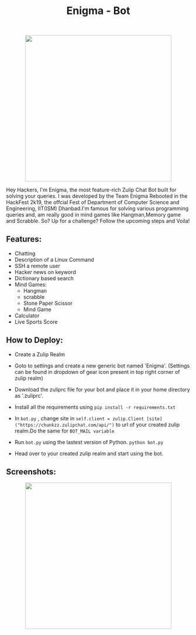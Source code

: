 <h1 align="center"> Enigma - Bot </h1> <br>
<p align="center">
<img src = "https://github.com/gauravpandey1998/enigmaBot/blob/master/enigma.jpg" height="400px"/>
</p>
Hey Hackers, I'm Enigma, the most feature-rich Zulip Chat Bot built for solving your queries. I was developed by the Team Enigma Rebooted in the HackFest 2k19, the offcial Fest of Department of Computer Science and Engineering, IIT(ISM) Dhanbad.I'm famous for solving various programming queries and, am really good in mind games like Hangman,Memory game and Scrabble.
So? Up for a challenge? Follow the upcoming steps and Voila!

## Features:
   * Chatting
   * Description of a Linux Command
   * SSH a remote user
   * Hacker news on keyword
   * Dictionary based search
   * Mind Games:
     * Hangman
     * scrabble
     * Stone Paper Scissor
     * Mind Game
   * Calculator
   * Live Sports Score
   
## How to Deploy:
   * Create a Zulip Realm
   
   * Goto to settings and create a new generic bot named 'Enigma'. (Settings can be found in dropdown of gear icon present in top right corner of zulip realm)
   
   * Download the zuliprc file for your bot and place it in your home directory as '.zuliprc'.
   
   * Install all the requirements using ``` pip install -r requirements.txt ```
   
   * In ```bot.py``` , change site in ```self.client = zulip.Client [site]("https://chunkzz.zulipchat.com/api/")``` to url of your created zulip realm.Do the same for ```BOT_MAIL variable```
   
   * Run ```bot.py``` using the lastest version of Python. ``` python bot.py ```
   
   * Head over to your created zulip realm and start using the bot.
   
## Screenshots:
<p align="center">
<img src = "https://github.com/gauravpandey1998/enigmaBot/blob/master/schreenshot.png" height="400px"/>
</p>
